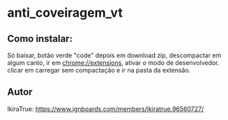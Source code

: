# anti_coveiragem_vt

## Como instalar:
Só baixar, botão verde "code" depois em download zip, descompactar em algum canto, ir em [chrome://extensions](chrome://extensions), ativar o modo de desenvolvedor. clicar em carregar sem compactação e ir na pasta da extensão.

## Autor
lkiraTrue:
https://www.ignboards.com/members/lkiratrue.96560727/

